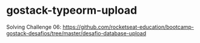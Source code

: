# gostack-typeorm-upload

Solving Challenge 06: https://github.com/rocketseat-education/bootcamp-gostack-desafios/tree/master/desafio-database-upload
